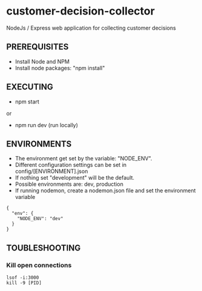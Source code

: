 # customer-decision-collector

NodeJs / Express web application for collecting customer decisions

## PREREQUISITES

- Install Node and NPM
- Install node packages: "npm install"

## EXECUTING

- npm start

or

- npm run dev (run locally)

## ENVIRONMENTS

- The environment get set by the variable: "NODE_ENV".
- Different configuration settings can be set in config/[ENVIRONMENT].json
- If nothing set "development" will be the default.
- Possible environments are: dev, production
- If running nodemon, create a nodemon.json file and set the environment variable

```
{
  "env": {
    "NODE_ENV": "dev"
  }
}
```

## TOUBLESHOOTING

### Kill open connections

```
lsof -i:3000
kill -9 [PID]
```
